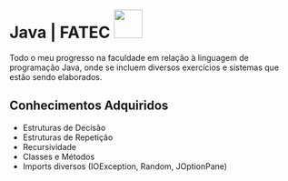 # Java | FATEC <img src="https://cdn.iconscout.com/icon/free/png-256/free-java-60-1174953.png" width="50"/>
Todo o meu progresso na faculdade em relação à linguagem de programação Java, onde se incluem diversos exercícios e sistemas que estão sendo elaborados.

## Conhecimentos Adquiridos
- Estruturas de Decisão
- Estruturas de Repetição
- Recursividade
- Classes e Métodos
- Imports diversos (IOException, Random, JOptionPane)
